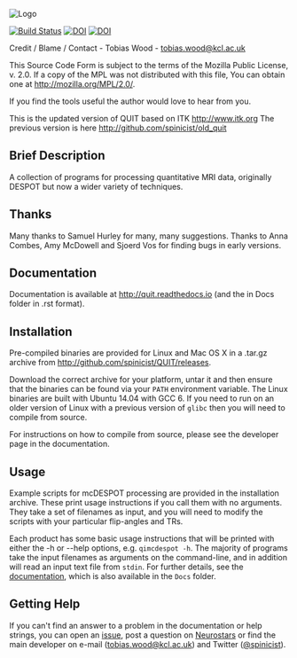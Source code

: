 ![Logo](Docs/logo.png)

[![Build Status](https://dev.azure.com/spinicist/QUIT/_apis/build/status/QUIT-CI?branchName=master)](https://dev.azure.com/spinicist/QUIT/_build/latest?definitionId=4&branchName=master)
[![DOI](http://joss.theoj.org/papers/10.21105/joss.00656/status.svg)](https://doi.org/10.21105/joss.00656)
[![DOI](https://zenodo.org/badge/37066948.svg)](https://zenodo.org/badge/latestdoi/37066948)

Credit / Blame / Contact - Tobias Wood - tobias.wood@kcl.ac.uk

This Source Code Form is subject to the terms of the Mozilla Public
License, v. 2.0. If a copy of the MPL was not distributed with this
file, You can obtain one at http://mozilla.org/MPL/2.0/.
 
If you find the tools useful the author would love to hear from you.

This is the updated version of QUIT based on ITK http://www.itk.org
The previous version is here http://github.com/spinicist/old_quit

## Brief Description

A collection of programs for processing quantitative MRI data, originally DESPOT
but now a wider variety of techniques.

## Thanks

Many thanks to Samuel Hurley for many, many suggestions.
Thanks to Anna Combes, Amy McDowell and Sjoerd Vos for finding bugs in early
versions.

## Documentation

Documentation is available at http://quit.readthedocs.io (and the in Docs folder
in .rst format).

## Installation

Pre-compiled binaries are provided for Linux and Mac OS X in a .tar.gz archive
from http://github.com/spinicist/QUIT/releases.

Download the correct archive for your platform, untar it and then ensure that
the binaries can be found via your `PATH` environment variable. The Linux
binaries are built with Ubuntu 14.04 with GCC 6. If you need to run on an older
version of Linux with a previous version of `glibc` then you will need to
compile from source.

For instructions on how to compile from source, please see the developer page
in the documentation.

## Usage

Example scripts for mcDESPOT processing are provided in the installation
archive. These print usage instructions if you call them with no arguments.
They take a set of filenames as input, and you will need to modify the scripts
with your particular flip-angles and TRs.

Each product has some basic usage instructions that will be printed with either
the -h or --help options, e.g. `qimcdespot -h`. The majority of programs take
the input filenames as arguments on the command-line, and in addition will read
an input text file from `stdin`. For further details, see the 
[documentation](https://spinicist.github.io/QUIT), which is also available in 
the `Docs` folder.

## Getting Help

If you can't find an answer to a problem in the documentation or help strings, 
you can open an [issue](https://github.com/spinicist/QUIT/issues), post a 
question on [Neurostars](https://neurostars.org) or find the main developer on 
e-mail (tobias.wood@kcl.ac.uk) and Twitter 
([@spinicist](https://twitter.com/spinicist)).
